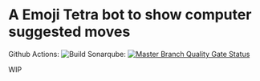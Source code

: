 # A Emoji Tetra bot to show computer suggested moves
Github Actions: ![Build](https://github.com/AkaFletch/TetraFour/workflows/Build-golang/badge.svg)
Sonarqube: [![Master Branch Quality Gate Status](https://sonarcloud.io/api/project_badges/measure?project=AkaFletch_TetraFour&metric=alert_status)](https://sonarcloud.io/dashboard?id=AkaFletch_TetraFour)

WIP
